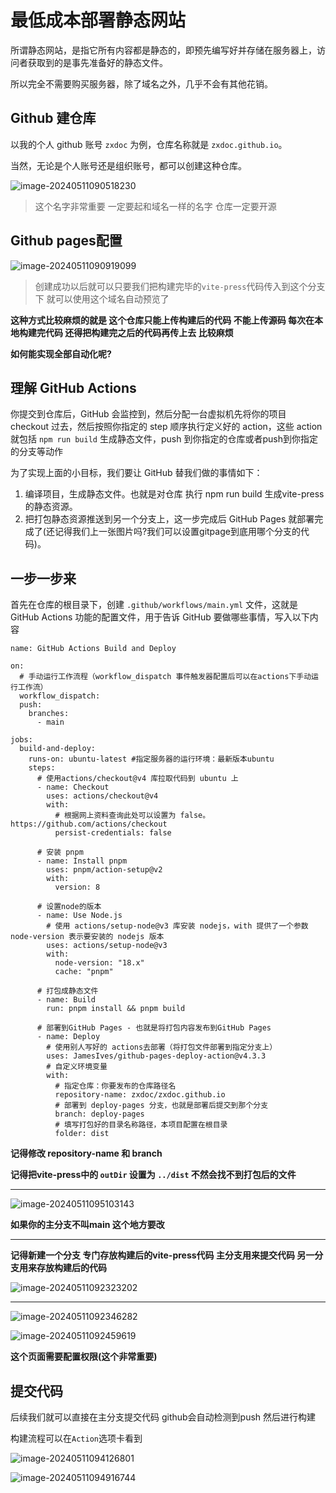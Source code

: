 # 最低成本部署静态网站

所谓静态网站，是指它所有内容都是静态的，即预先编写好并存储在服务器上，访问者获取到的是事先准备好的静态文件。

所以完全不需要购买服务器，除了域名之外，几乎不会有其他花销。

## **Github 建仓库**



以我的个人 github 账号 `zxdoc` 为例，仓库名称就是 `zxdoc.github.io`。

当然，无论是个人账号还是组织账号，都可以创建这种仓库。

![image-20240511090518230](https://gitee.com/zhaox010/pic-go-save/raw/master/image/202405110905337.png)

> 这个名字非常重要 一定要起和域名一样的名字 仓库一定要开源

## Github pages配置

![image-20240511090919099](https://gitee.com/zhaox010/pic-go-save/raw/master/image/202405110909158.png)

>  创建成功以后就可以只要我们把构建完毕的`vite-press`代码传入到这个分支下 就可以使用这个域名自动预览了

**这种方式比较麻烦的就是 这个仓库只能上传构建后的代码 不能上传源码 每次在本地构建完代码 还得把构建完之后的代码再传上去 比较麻烦**

**如何能实现全部自动化呢?**

## 理解 GitHub Actions

你提交到仓库后，GitHub 会监控到，然后分配一台虚拟机先将你的项目 checkout 过去，然后按照你指定的 step 顺序执行定义好的 action，这些 action 就包括 `npm run build` 生成静态文件，push 到你指定的仓库或者push到你指定的分支等动作

为了实现上面的小目标，我们要让 GitHub 替我们做的事情如下：

1. 编译项目，生成静态文件。也就是对仓库 执行 npm run build 生成vite-press的静态资源。
2. 把打包静态资源推送到另一个分支上，这一步完成后 GitHub Pages 就部署完成了(还记得我们上一张图片吗?我们可以设置gitpage到底用哪个分支的代码)。

## 一步一步来

首先在仓库的根目录下，创建 `.github/workflows/main.yml` 文件，这就是 GitHub Actions 功能的配置文件，用于告诉 GitHub 要做哪些事情，写入以下内容

```
name: GitHub Actions Build and Deploy

on:
  # 手动运行工作流程（workflow_dispatch 事件触发器配置后可以在actions下手动运行工作流）
  workflow_dispatch:
  push:
    branches:
      - main

jobs:
  build-and-deploy:
    runs-on: ubuntu-latest #指定服务器的运行环境：最新版本ubuntu
    steps:
      # 使用actions/checkout@v4 库拉取代码到 ubuntu 上
      - name: Checkout
        uses: actions/checkout@v4
        with:
          # 根据网上资料查询此处可以设置为 false。https://github.com/actions/checkout
          persist-credentials: false

      # 安装 pnpm
      - name: Install pnpm
        uses: pnpm/action-setup@v2
        with:
          version: 8

      # 设置node的版本
      - name: Use Node.js
        # 使用 actions/setup-node@v3 库安装 nodejs，with 提供了一个参数 node-version 表示要安装的 nodejs 版本
        uses: actions/setup-node@v3
        with:
          node-version: "18.x"
          cache: "pnpm"

      # 打包成静态文件
      - name: Build
        run: pnpm install && pnpm build

      # 部署到GitHub Pages - 也就是将打包内容发布到GitHub Pages
      - name: Deploy
        # 使用别人写好的 actions去部署（将打包文件部署到指定分支上）
        uses: JamesIves/github-pages-deploy-action@v4.3.3
        # 自定义环境变量
        with:
          # 指定仓库：你要发布的仓库路径名
          repository-name: zxdoc/zxdoc.github.io
          # 部署到 deploy-pages 分支，也就是部署后提交到那个分支
          branch: deploy-pages
          # 填写打包好的目录名称路径，本项目配置在根目录
          folder: dist
```

**记得修改 repository-name 和 branch**

**记得把vite-press中的 `outDir` 设置为 `../dist` 不然会找不到打包后的文件**

---





![image-20240511095103143](https://gitee.com/zhaox010/pic-go-save/raw/master/image/202405110951170.png)

**如果你的主分支不叫main 这个地方要改**

---



**记得新建一个分支 专门存放构建后的vite-press代码 主分支用来提交代码 另一分支用来存放构建后的代码**



![image-20240511092323202](https://gitee.com/zhaox010/pic-go-save/raw/master/image/202405110923232.png)



---



![image-20240511092346282](https://gitee.com/zhaox010/pic-go-save/raw/master/image/202405110923321.png)

![image-20240511092459619](https://gitee.com/zhaox010/pic-go-save/raw/master/image/202405110924663.png)

**这个页面需要配置权限(这个非常重要)**

## **提交代码**

后续我们就可以直接在主分支提交代码 github会自动检测到push 然后进行构建

构建流程可以在`Action`选项卡看到

![image-20240511094126801](https://gitee.com/zhaox010/pic-go-save/raw/master/image/202405110941841.png)

![image-20240511094916744](https://gitee.com/zhaox010/pic-go-save/raw/master/image/202405110949792.png)